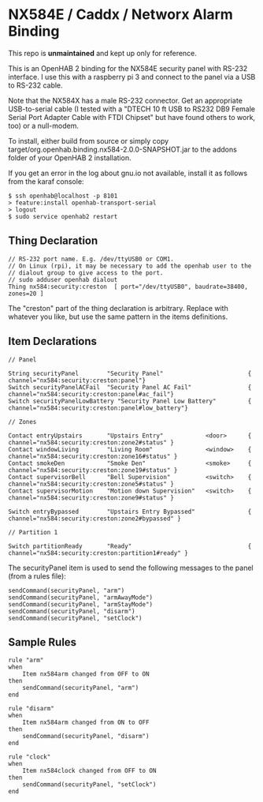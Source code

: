 # NX584E / Caddx / Networx Alarm Binding

This repo is **unmaintained** and kept up only for reference.

This is an OpenHAB 2 binding for the NX584E security panel with RS-232 interface. I use this with a raspberry pi 3 and connect to the panel via a USB to RS-232 cable. 

Note that the NX584X has a male RS-232 connector. Get an appropriate USB-to-serial cable (I tested with a "DTECH 10 ft USB to RS232 DB9 Female Serial Port Adapter Cable with FTDI Chipset" but have found others to work, too) or a null-modem.

To install, either build from source or simply copy target/org.openhab.binding.nx584-2.0.0-SNAPSHOT.jar to the addons folder of your OpenHAB 2 installation.

If you get an error in the log about gnu.io not available, install it as follows from the karaf console:

```
$ ssh openhab@localhost -p 8101
> feature:install openhab-transport-serial
> logout
$ sudo service openhab2 restart
```

## Thing Declaration

```
// RS-232 port name. E.g. /dev/ttyUSB0 or COM1.
// On Linux (rpi), it may be necessary to add the openhab user to the 
// dialout group to give access to the port.
// sudo adduser openhab dialout
Thing nx584:security:creston  [ port="/dev/ttyUSB0", baudrate=38400, zones=20 ]
```

The "creston" part of the thing declaration is arbitrary. Replace with whatever you like, but use the same pattern in the items definitions.

## Item Declarations

```
// Panel

String securityPanel        "Security Panel"                        { channel="nx584:security:creston:panel"}
Switch securityPanelACFail  "Security Panel AC Fail"                { channel="nx584:security:creston:panel#ac_fail"}
Switch securityPanelLowBattery "Security Panel Low Battery"         { channel="nx584:security:creston:panel#low_battery"}

// Zones

Contact entryUpstairs       "Upstairs Entry"            <door>      { channel="nx584:security:creston:zone2#status" }
Contact windowLiving        "Living Room"               <window>    { channel="nx584:security:creston:zone16#status" }
Contact smokeDen            "Smoke Den"                 <smoke>     { channel="nx584:security:creston:zone19#status" }
Contact supervisorBell      "Bell Supervision"          <switch>    { channel="nx584:security:creston:zone5#status" }
Contact supervisorMotion    "Motion down Supervision"   <switch>    { channel="nx584:security:creston:zone9#status" }

Switch entryBypassed        "Upstairs Entry Bypassed"               { channel="nx584:security:creston:zone2#bypassed" }

// Partition 1

Switch partitionReady       "Ready"                                 { channel="nx584:security:creston:partition1#ready" }

```

The securityPanel item is used to send the following messages to the panel (from a rules file):

```
sendCommand(securityPanel, "arm")
sendCommand(securityPanel, "armAwayMode")
sendCommand(securityPanel, "armStayMode")
sendCommand(securityPanel, "disarm")
sendCommand(securityPanel, "setClock")
```

## Sample Rules

```
rule "arm"
when 
	Item nx584arm changed from OFF to ON
then
	sendCommand(securityPanel, "arm")
end

rule "disarm"
when 
	Item nx584arm changed from ON to OFF
then
	sendCommand(securityPanel, "disarm")
end

rule "clock"
when 
	Item nx584clock changed from OFF to ON
then
	sendCommand(securityPanel, "setClock")
end
```
